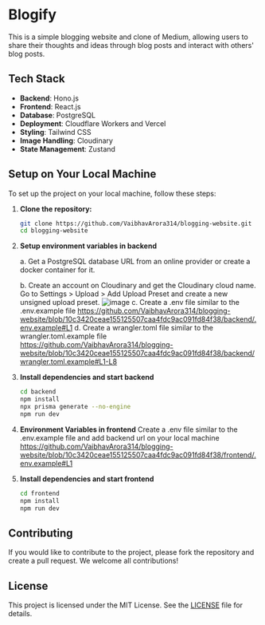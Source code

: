 # Blogify
This is a simple blogging website and clone of Medium, allowing users to share their thoughts and ideas through blog posts and interact with others' blog posts.

## Tech Stack

- **Backend**: Hono.js
- **Frontend**: React.js
- **Database**: PostgreSQL
- **Deployment**: Cloudflare Workers and Vercel
- **Styling**: Tailwind CSS
- **Image Handling**: Cloudinary
- **State Management**: Zustand

## Setup on Your Local Machine

To set up the project on your local machine, follow these steps:

1. **Clone the repository:**

   ```bash
   git clone https://github.com/VaibhavArora314/blogging-website.git
   cd blogging-website
   ```
2. **Setup environment variables in backend**
   
   a. Get a PostgreSQL database URL from an online provider or create a docker container for it.

   b. Create an account on Cloudinary and get the Cloudinary cloud name.
       Go to Settings > Upload > Add Upload Preset and create a new unsigned upload preset.
       ![image](https://github.com/user-attachments/assets/4f8abfd2-2e10-473c-a107-b46871b068d7)
   c. Create a .env file similar to the .env.example file
       https://github.com/VaibhavArora314/blogging-website/blob/10c3420ceae155125507caa4fdc9ac091fd84f38/backend/.env.example#L1
   d. Create a wrangler.toml file similar to the wrangler.toml.example file
       https://github.com/VaibhavArora314/blogging-website/blob/10c3420ceae155125507caa4fdc9ac091fd84f38/backend/wrangler.toml.example#L1-L8
4. **Install dependencies and start backend**
   ```bash
   cd backend
   npm install
   npx prisma generate --no-engine
   npm run dev
   ```
5. **Environment Variables in frontend**
   Create a .env file similar to the .env.example file and add backend url on your local machine
   https://github.com/VaibhavArora314/blogging-website/blob/10c3420ceae155125507caa4fdc9ac091fd84f38/frontend/.env.example#L1
6. **Install dependencies and start frontend**
   ```bash
   cd frontend
   npm install
   npm run dev
   ```

## Contributing
If you would like to contribute to the project, please fork the repository and create a pull request. We welcome all contributions!

## License
This project is licensed under the MIT License. See the [LICENSE](https://github.com/VaibhavArora314/blogging-website/blob/main/LICENSE) file for details.
